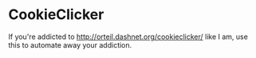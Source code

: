 # CookieClicker
If you're addicted to http://orteil.dashnet.org/cookieclicker/ like I am, use this to automate away your addiction. 
